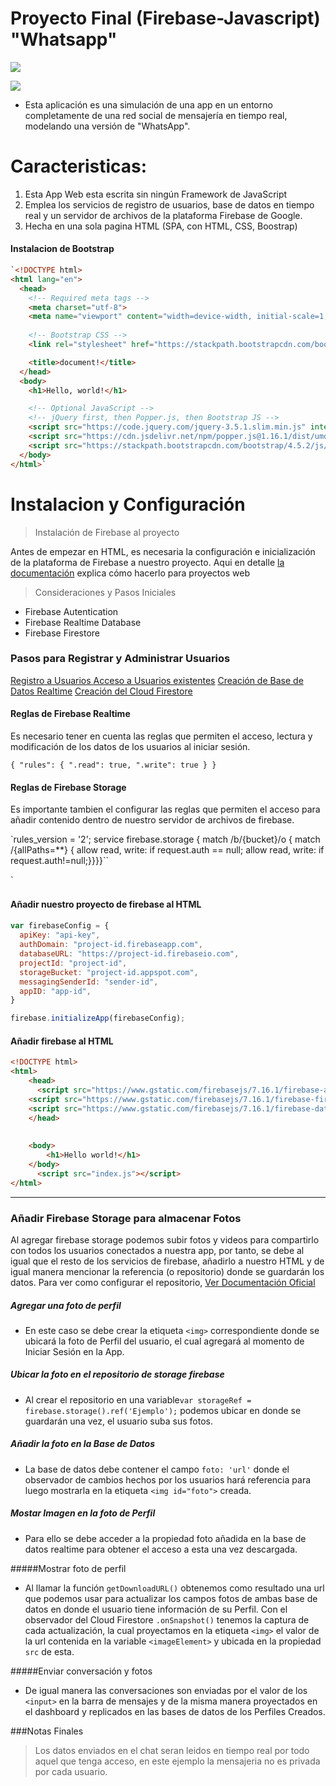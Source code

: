 
# Proyecto Final (Firebase-Javascript) "Whatsapp"
[![](https://lh3.googleusercontent.com/proxy/c9Nb2tBEAnRQ6rWZBx4dCF0W9LRZUjq-NWRB7MWFF_qbk2OI0AGZuE7LhG7d3YExnNnQLvTe25zapyzgXbwFPTtBd8W3itp5KzjI__BlodS_A2ec_1vxwwZdpqzXBO1aoqwSuXTUpw)](http://https://lh3.googleusercontent.com/proxy/c9Nb2tBEAnRQ6rWZBx4dCF0W9LRZUjq-NWRB7MWFF_qbk2OI0AGZuE7LhG7d3YExnNnQLvTe25zapyzgXbwFPTtBd8W3itp5KzjI__BlodS_A2ec_1vxwwZdpqzXBO1aoqwSuXTUpw)

[![](https://firebase.google.com/images/brand-guidelines/logo-standard.png)](http://https://firebase.google.com/images/brand-guidelines/logo-standard.png)
- Esta aplicación es una simulación de una app en un entorno completamente de una red social de mensajería en tiempo real, modelando una versión de "WhatsApp". 

# Caracteristicas:
1. Esta App Web esta escrita sin ningún Framework de JavaScript 
2. Emplea los servicios de registro de usuarios, base de datos en tiempo real y un servidor de archivos de la plataforma Firebase de Google.
3. Hecha en una sola pagina HTML (SPA, con HTML, CSS, Boostrap)




#### Instalacion de Bootstrap
```html
`<!DOCTYPE html>
<html lang="en">
  <head>
    <!-- Required meta tags -->
    <meta charset="utf-8">
    <meta name="viewport" content="width=device-width, initial-scale=1, shrink-to-fit=no">
	
    <!-- Bootstrap CSS -->
    <link rel="stylesheet" href="https://stackpath.bootstrapcdn.com/bootstrap/4.5.2/css/bootstrap.min.css" integrity="sha384-JcKb8q3iqJ61gNV9KGb8thSsNjpSL0n8PARn9HuZOnIxN0hoP+VmmDGMN5t9UJ0Z" crossorigin="anonymous">

    <title>document!</title>
  </head>
  <body>
    <h1>Hello, world!</h1>

    <!-- Optional JavaScript -->
    <!-- jQuery first, then Popper.js, then Bootstrap JS -->
    <script src="https://code.jquery.com/jquery-3.5.1.slim.min.js" integrity="sha384-DfXdz2htPH0lsSSs5nCTpuj/zy4C+OGpamoFVy38MVBnE+IbbVYUew+OrCXaRkfj" crossorigin="anonymous"></script>
    <script src="https://cdn.jsdelivr.net/npm/popper.js@1.16.1/dist/umd/popper.min.js" integrity="sha384-9/reFTGAW83EW2RDu2S0VKaIzap3H66lZH81PoYlFhbGU+6BZp6G7niu735Sk7lN" crossorigin="anonymous"></script>
    <script src="https://stackpath.bootstrapcdn.com/bootstrap/4.5.2/js/bootstrap.min.js" integrity="sha384-B4gt1jrGC7Jh4AgTPSdUtOBvfO8shuf57BaghqFfPlYxofvL8/KUEfYiJOMMV+rV" crossorigin="anonymous"></script>
  </body>
</html>`
 ```


# Instalacion y Configuración

> Instalación de Firebase al proyecto

Antes de empezar en HTML, es necesaria la configuración e inicialización de la plataforma de Firebase a nuestro proyecto. Aqui en detalle [la documentación](https://firebase.google.com/docs/web/setup) explica cómo hacerlo para proyectos web
                    
> Consideraciones y Pasos Iniciales

-  Firebase Autentication
- Firebase Realtime Database
- Firebase Firestore

### Pasos para Registrar y Administrar Usuarios

[Registro a Usuarios ](https://firebase.google.com/docs/auth/web/start)
[Acceso a Usuarios existentes](https://firebase.google.com/docs/auth/web/start)
[Creación de Base de Datos Realtime](https://firebase.google.com/docs/database/web/start)
[Creación del Cloud Firestore](https://firebase.google.com/docs/firestore/quickstart?hl=es)


#### Reglas de Firebase Realtime 
Es necesario tener en cuenta las reglas que permiten el acceso, lectura y modificación de los datos de los usuarios al iniciar sesión.

`{
  "rules": {
    ".read": true,
    ".write": true
  }
}`

#### Reglas de Firebase Storage 
Es importante tambien el configurar las reglas que permiten el acceso para añadir contenido dentro de nuestro servidor de archivos de firebase.

`rules_version = '2';
service firebase.storage {
  match /b/{bucket}/o {
    match /{allPaths=**} {
    allow read, write: if request.auth == null;
      allow read, write: if request.auth!=null;}}}}``

 
 
 
 
 `



#### Añadir nuestro proyecto de firebase al HTML　

```javascript
var firebaseConfig = {
  apiKey: "api-key",
  authDomain: "project-id.firebaseapp.com",
  databaseURL: "https://project-id.firebaseio.com",
  projectId: "project-id",
  storageBucket: "project-id.appspot.com",
  messagingSenderId: "sender-id",
  appID: "app-id",
}

firebase.initializeApp(firebaseConfig);
```

#### Añadir firebase al HTML

```html
<!DOCTYPE html>
<html>
    <head>
      <script src="https://www.gstatic.com/firebasejs/7.16.1/firebase-app.js"></script>
    <script src="https://www.gstatic.com/firebasejs/7.16.1/firebase-firestore.js"></script>
    <script src="https://www.gstatic.com/firebasejs/7.16.1/firebase-database.js"></script>
    </head>
	
	
    <body>
        <h1>Hello world!</h1>
    </body>
	  <script src="index.js"></script>
</html>
```

----

### Añadir Firebase Storage para almacenar Fotos
Al agregar firebase storage podemos subir fotos y videos para compartirlo con todos los usuarios conectados a nuestra app, por tanto, se debe al igual que el resto de los servicios de firebase, añadirlo a nuestro HTML y de igual manera mencionar la referencia (o repositorio) donde se guardarán los datos. Para ver como configurar el repositorio, [Ver Documentación Oficial](https://firebase.google.com/docs/storage/web/start)

##### Agregar una foto de perfil
- En este caso se debe crear la etiqueta `<img>` correspondiente donde se ubicará la foto de Perfil del usuario, el cual agregará al momento de Iniciar Sesión en la App. 

##### Ubicar la foto en el repositorio  de storage firebase
- Al crear el repositorio en una variable`var storageRef = firebase.storage().ref('Ejemplo');` podemos ubicar en donde se guardarán una vez, el usuario suba sus fotos.

##### Añadir la foto en la Base de Datos
- La base de datos debe contener el campo `foto: 'url'` donde el observador de cambios hechos por los usuarios hará referencia para luego mostrarla en la etiqueta `<img id="foto">` creada.


##### Mostar Imagen en la foto de Perfil
- Para ello se debe acceder a la propiedad foto añadida en la base de datos realtime para obtener el acceso a esta una vez descargada.

#####Mostrar foto de perfil
- Al llamar la función `getDownloadURL()` obtenemos como resultado una url que podemos usar para actualizar los campos fotos de ambas base de datos en donde el usuario tiene información de su Perfil. Con el observador del Cloud Firestore `.onSnapshot()` tenemos la captura de cada actualización, la cual proyectamos en la etiqueta `<img>` el valor de la url contenida en la variable `<imageElement>` y ubicada en la propiedad `src` de esta.

#####Enviar conversación y fotos

- De  igual manera las conversaciones son enviadas por el valor de los `<input>` en la barra de mensajes y de la misma manera proyectados en el dashboard y replicados en las bases de datos de los Perfiles Creados.

###Notas Finales
>Los datos enviados en el chat seran leidos en tiempo real por todo aquel que tenga acceso, en este ejemplo la mensajeria no es privada por cada usuario.
